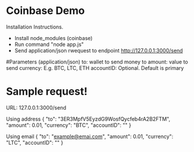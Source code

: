 # Coinbase Demo


Installation Instructions.

  - Install node_modules (coinbase)
  - Run command "node app.js"
  - Send application/json rwequest to endpoint http://127.0.0.1:3000/send
  
#Parameters (application/json)
to: wallet to send money to
amount: value to send
currency: E.g. BTC, LTC, ETH
accountID: Optional. Default is primary

# Sample request!
URL: 127.0.0.1:3000/send

Using address
{
  "to": "3ER3MpfV5EyzdG9WosfQycfeb4rA2B2FTM",
  "amount": 0.01,
  "currency": "BTC",
  "accountID": ""
}

Using email
{
  "to": "example@emai.com",
  "amount": 0.01,
  "currency": "LTC",
  "accountID": ""
} 



